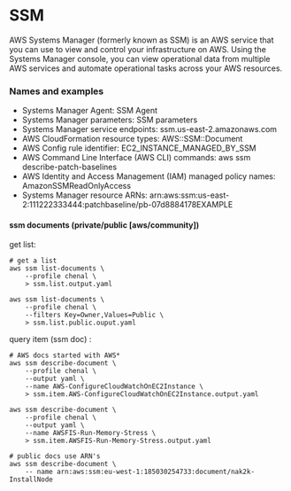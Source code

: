 # SSM
AWS Systems Manager (formerly known as SSM) is an AWS service that you can use to view and control your infrastructure on AWS. Using the Systems Manager console, you can view operational data from multiple AWS services and automate operational tasks across your AWS resources.


### Names and examples
* Systems Manager Agent: SSM Agent
* Systems Manager parameters: SSM parameters
* Systems Manager service endpoints: ssm.us-east-2.amazonaws.com
* AWS CloudFormation resource types: AWS::SSM::Document
* AWS Config rule identifier: EC2_INSTANCE_MANAGED_BY_SSM
* AWS Command Line Interface (AWS CLI) commands: aws ssm describe-patch-baselines
* AWS Identity and Access Management (IAM) managed policy names: AmazonSSMReadOnlyAccess
* Systems Manager resource ARNs: arn:aws:ssm:us-east-2:111222333444:patchbaseline/pb-07d8884178EXAMPLE

#### ssm documents (private/public [aws/community])

get list:
```
# get a list
aws ssm list-documents \
    --profile chenal \
    > ssm.list.output.yaml

aws ssm list-documents \
    --profile chenal \
    --filters Key=Owner,Values=Public \
    > ssm.list.public.ouput.yaml
```


query item (ssm doc) :
```
# AWS docs started with AWS*
aws ssm describe-document \
    --profile chenal \
    --output yaml \
    --name AWS-ConfigureCloudWatchOnEC2Instance \
    > ssm.item.AWS-ConfigureCloudWatchOnEC2Instance.output.yaml
    
aws ssm describe-document \
    --profile chenal \
    --output yaml \
    --name AWSFIS-Run-Memory-Stress \
    > ssm.item.AWSFIS-Run-Memory-Stress.output.yaml

# public docs use ARN's
aws ssm describe-document \
    -- name arn:aws:ssm:eu-west-1:185030254733:document/nak2k-InstallNode

```


